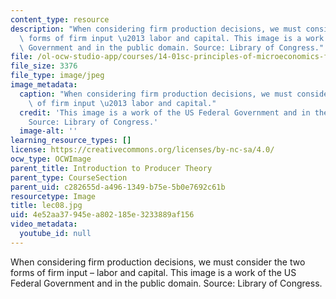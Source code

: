 ```yaml
---
content_type: resource
description: "When considering firm production decisions, we must consider the two\
  \ forms of firm input \u2013 labor and capital. This image is a work of the US Federal\
  \ Government and in the public domain. Source: Library of Congress."
file: /ol-ocw-studio-app/courses/14-01sc-principles-of-microeconomics-fall-2011/4e52aa37945ea802185e3233889af156_lec08.jpg
file_size: 3376
file_type: image/jpeg
image_metadata:
  caption: "When considering firm production decisions, we must consider the two forms\
    \ of firm input \u2013 labor and capital."
  credit: 'This image is a work of the US Federal Government and in the public domain.
    Source: Library of Congress.'
  image-alt: ''
learning_resource_types: []
license: https://creativecommons.org/licenses/by-nc-sa/4.0/
ocw_type: OCWImage
parent_title: Introduction to Producer Theory
parent_type: CourseSection
parent_uid: c282655d-a496-1349-b75e-5b0e7692c61b
resourcetype: Image
title: lec08.jpg
uid: 4e52aa37-945e-a802-185e-3233889af156
video_metadata:
  youtube_id: null
---
```

When considering firm production decisions, we must consider the two forms of firm input – labor and capital. This image is a work of the US Federal Government and in the public domain. Source: Library of Congress.